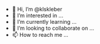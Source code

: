 - 👋 Hi, I’m @klskleber
- 👀 I’m interested in ...
- 🌱 I’m currently learning ...
- 💞️ I’m looking to collaborate on ...
- 📫 How to reach me ...

<!---
klskleber/klskleber is a ✨ special ✨ repository because its `README.md` (this file) appears on your GitHub profile.
You can click the Preview link to take a look at your changes.
--->
